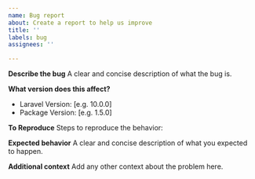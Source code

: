 ```yaml
---
name: Bug report
about: Create a report to help us improve
title: ''
labels: bug
assignees: ''

---
```


**Describe the bug**
A clear and concise description of what the bug is.

**What version does this affect?**
 - Laravel Version: [e.g. 10.0.0]
 - Package Version: [e.g. 1.5.0]

**To Reproduce**
Steps to reproduce the behavior:

**Expected behavior**
A clear and concise description of what you expected to happen.

**Additional context**
Add any other context about the problem here.
